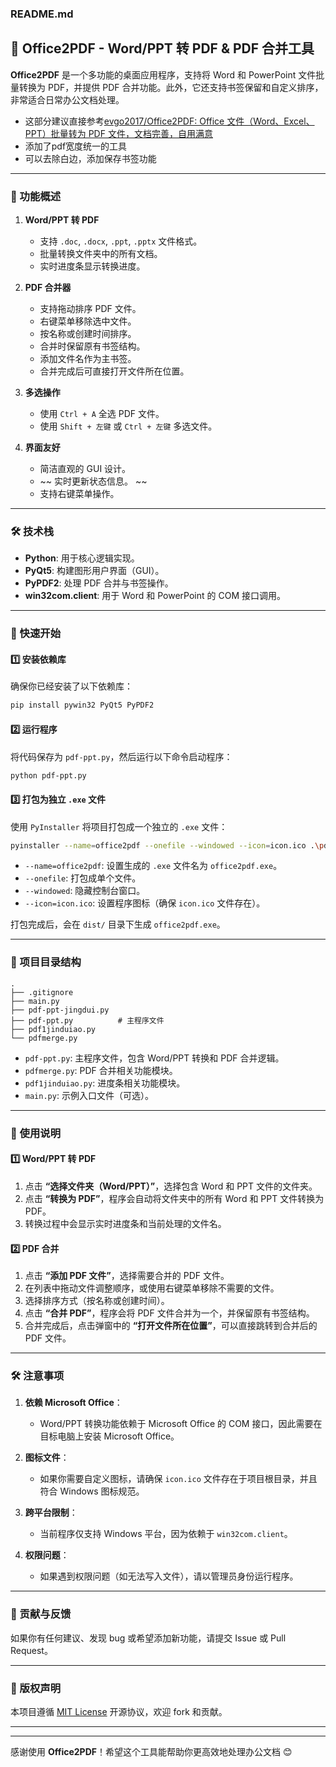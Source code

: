 ### **README.md**



## 📑 Office2PDF - Word/PPT 转 PDF & PDF 合并工具

**Office2PDF** 是一个多功能的桌面应用程序，支持将 Word 和 PowerPoint 文件批量转换为 PDF，并提供 PDF 合并功能。此外，它还支持书签保留和自定义排序，非常适合日常办公文档处理。

- 这部分建议直接参考[evgo2017/Office2PDF: Office 文件（Word、Excel、PPT）批量转为 PDF 文件，文档完善，自用满意](https://github.com/evgo2017/Office2PDF)
- 添加了pdf宽度统一的工具
- 可以去除白边，添加保存书签功能

---

### 🚀 功能概述

1. **Word/PPT 转 PDF**
   - 支持 `.doc`, `.docx`, `.ppt`, `.pptx` 文件格式。
   - 批量转换文件夹中的所有文档。
   - 实时进度条显示转换进度。

2. **PDF 合并器**
   - 支持拖动排序 PDF 文件。
   - 右键菜单移除选中文件。
   - 按名称或创建时间排序。
   - 合并时保留原有书签结构。
   - 添加文件名作为主书签。
   - 合并完成后可直接打开文件所在位置。

3. **多选操作**
   - 使用 `Ctrl + A` 全选 PDF 文件。
   - 使用 `Shift + 左键` 或 `Ctrl + 左键` 多选文件。

4. **界面友好**
   - 简洁直观的 GUI 设计。
   - ~~  实时更新状态信息。 ~~
   - 支持右键菜单操作。

---

### 🛠 技术栈

- **Python**: 用于核心逻辑实现。
- **PyQt5**: 构建图形用户界面（GUI）。
- **PyPDF2**: 处理 PDF 合并与书签操作。
- **win32com.client**: 用于 Word 和 PowerPoint 的 COM 接口调用。

---

### 🏁 快速开始

#### 1️⃣ 安装依赖库

确保你已经安装了以下依赖库：

```bash
pip install pywin32 PyQt5 PyPDF2
```

#### 2️⃣ 运行程序

将代码保存为 `pdf-ppt.py`，然后运行以下命令启动程序：

```bash
python pdf-ppt.py
```

#### 3️⃣ 打包为独立 `.exe` 文件

使用 `PyInstaller` 将项目打包成一个独立的 `.exe` 文件：

```bash
pyinstaller --name=office2pdf --onefile --windowed --icon=icon.ico .\pdf-ppt.py
```

- `--name=office2pdf`: 设置生成的 `.exe` 文件名为 `office2pdf.exe`。
- `--onefile`: 打包成单个文件。
- `--windowed`: 隐藏控制台窗口。
- `--icon=icon.ico`: 设置程序图标（确保 `icon.ico` 文件存在）。

打包完成后，会在 `dist/` 目录下生成 `office2pdf.exe`。

---

### 📂 项目目录结构

```
.
├── .gitignore
├── main.py
├── pdf-ppt-jingdui.py
├── pdf-ppt.py          # 主程序文件
├── pdf1jinduiao.py
└── pdfmerge.py
```

- `pdf-ppt.py`: 主程序文件，包含 Word/PPT 转换和 PDF 合并逻辑。
- `pdfmerge.py`: PDF 合并相关功能模块。
- `pdf1jinduiao.py`: 进度条相关功能模块。
- `main.py`: 示例入口文件（可选）。

---

### 🎯 使用说明

#### 1️⃣ Word/PPT 转 PDF

1. 点击 **“选择文件夹（Word/PPT）”**，选择包含 Word 和 PPT 文件的文件夹。
2. 点击 **“转换为 PDF”**，程序会自动将文件夹中的所有 Word 和 PPT 文件转换为 PDF。
3. 转换过程中会显示实时进度条和当前处理的文件名。

#### 2️⃣ PDF 合并

1. 点击 **“添加 PDF 文件”**，选择需要合并的 PDF 文件。
2. 在列表中拖动文件调整顺序，或使用右键菜单移除不需要的文件。
3. 选择排序方式（按名称或创建时间）。
4. 点击 **“合并 PDF”**，程序会将 PDF 文件合并为一个，并保留原有书签结构。
5. 合并完成后，点击弹窗中的 **“打开文件所在位置”**，可以直接跳转到合并后的 PDF 文件。

---

### 🛠 注意事项

1. **依赖 Microsoft Office**：
   - Word/PPT 转换功能依赖于 Microsoft Office 的 COM 接口，因此需要在目标电脑上安装 Microsoft Office。

2. **图标文件**：
   - 如果你需要自定义图标，请确保 `icon.ico` 文件存在于项目根目录，并且符合 Windows 图标规范。

3. **跨平台限制**：
   - 当前程序仅支持 Windows 平台，因为依赖于 `win32com.client`。

4. **权限问题**：
   - 如果遇到权限问题（如无法写入文件），请以管理员身份运行程序。

---

### 🤝 贡献与反馈

如果你有任何建议、发现 bug 或希望添加新功能，请提交 Issue 或 Pull Request。

---

### 📜 版权声明

本项目遵循 [MIT License](LICENSE) 开源协议，欢迎 fork 和贡献。

---


---

感谢使用 **Office2PDF**！希望这个工具能帮助你更高效地处理办公文档 😊

